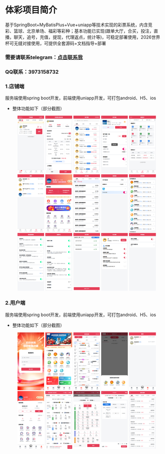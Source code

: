 # 体彩项目简介
基于SpringBoot+MyBatisPlus+Vue+uniapp等技术实现的彩票系统，内含竞彩、篮球、北京单场、福彩等彩种；基本功能已实现(跟单大厅，合买，投注，直播，聊天，追号，充值，提现，代理返点，统计等)，可稳定部署使用，2026世界杯可无缝对接使用，可提供全套源码+文档指导+部署
### 需要请联系telegram：[点击联系我](https://t.me/dinalampiasiPkcmY548)
### QQ联系：3973158732
### 1.店铺端
  服务端使用spring boot开发，前端使用uniapp开发，可打包android、H5、ios
  * 整体功能如下（部分截图）
    
    <center class ='img'>
    <img title="XX" src="./shop/1.png" width="18%">
    <img title="XX" src="./shop/2.png" width="18%">
    <img title="XX" src="./shop/3.png" width="18%">
    <img title="XX" src="./shop/4.png" width="18%">
    <img title="XX" src="./shop/5.png" width="18%">
    </center>
    <center class ='img'>
    <img title="XX" src="./shop/6.png" width="18%">
    <img title="XX" src="./shop/7.png" width="18%">
    <img title="XX" src="./shop/8.png" width="18%">
    <img title="XX" src="./shop/9.png" width="18%">
    <img title="XX" src="./shop/10.png" width="18%">
    </center>
    <center class ='img'>
    <img title="XX" src="./shop/11.png" width="18%">
    <img title="XX" src="./shop/12.png" width="18%">
    <img title="XX" src="./shop/13.png" width="18%">
    <img title="XX" src="./shop/14.png" width="18%">
    <img title="XX" src="./shop/15.png" width="18%">
    </center>
### 2.用户端
服务端使用spring boot开发，前端使用uniapp开发，可打包android、H5、ios
* 整体功能如下（部分截图）
  
  <center class ='img'>
  <img title="XX" src="./user/1.png" width="18%">
  <img title="XX" src="./user/2.png" width="18%">
  <img title="XX" src="./user/3.png" width="18%">
  <img title="XX" src="./user/4.png" width="18%">
  <img title="XX" src="./user/5.png" width="18%">
  </center>
  <center class ='img'>
  <img title="XX" src="./user/6.png" width="18%">
  <img title="XX" src="./user/7.png" width="18%">
  <img title="XX" src="./user/8.png" width="18%">
  <img title="XX" src="./user/9.png" width="18%">
  <img title="XX" src="./user/11.png" width="18%">
  </center>

